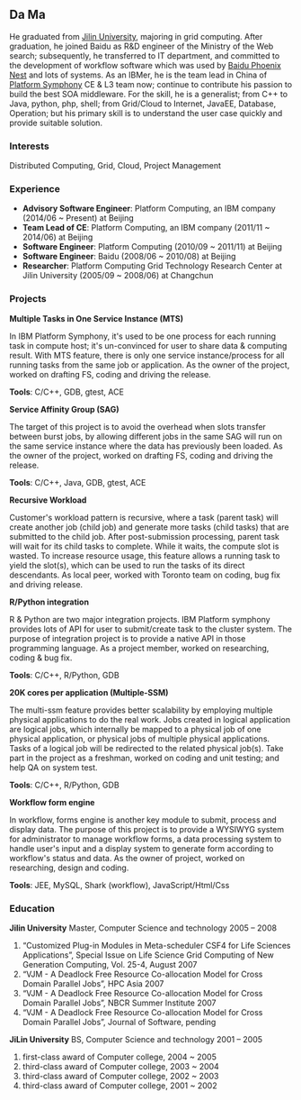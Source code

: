 ## Da Ma

He graduated from [Jilin University](http://www.jlu.edu.cn/newjlu/), majoring in grid computing. After graduation, he joined Baidu as R&D engineer of the Ministry of the Web search; subsequently, he transferred to IT department, and committed to the development of workflow software which was used by [Baidu Phoenix Nest](http://e.baidu.com/) and lots of systems. As an IBMer, he is the team lead in China of [Platform Symphony](http://www-03.ibm.com/systems/technicalcomputing/platformcomputing/products/symphony/index.html) CE & L3 team now; continue to contribute his passion to build the best SOA middleware. For the skill, he is a generalist; from C++ to Java, python, php, shell; from Grid/Cloud to Internet, JavaEE, Database, Operation; but his primary skill is to understand the user case quickly and provide suitable solution.

### Interests

Distributed Computing, Grid, Cloud, Project Management 

### Experience

* **Advisory Software Engineer**: Platform Computing, an IBM company (2014/06 ~ Present) at Beijing
* **Team Lead of CE**: Platform Computing, an IBM company (2011/11 ~ 2014/06) at Beijing
* **Software Engineer**: Platform Computing (2010/09 ~ 2011/11) at Beijing
* **Software Engineer**: Baidu (2008/06 ~ 2010/08) at Beijing
* **Researcher**: Platform Computing Grid Technology Research Center at Jilin University (2005/09 ~ 2008/06) at Changchun

### Projects

__Multiple Tasks in One Service Instance (MTS)__

In IBM Platform Symphony, it's used to be one process for each running task in compute
host; it's un-convinced for user to share data & computing result. With MTS feature, there
is only one service instance/process for all running tasks from the same job or application.
As the owner of the project, worked on drafting FS, coding and driving the release.

__Tools__: C/C++, GDB, gtest, ACE

__Service Affinity Group (SAG)__

The target of this project is to avoid the overhead when slots transfer between burst jobs,
by allowing different jobs in the same SAG will run on the same service instance where the
data has previously been loaded. As the owner of the project, worked on drafting FS,
coding and driving the release.

__Tools__: C/C++, Java, GDB, gtest, ACE

__Recursive Workload__

Customer's workload pattern is recursive, where a task (parent task) will create another
job (child job) and generate more tasks (child tasks) that are submitted to the child job.
After post-submission processing, parent task will wait for its child tasks to complete.
While it waits, the compute slot is wasted. To increase resource usage, this feature allows
a running task to yield the slot(s), which can be used to run the tasks of its direct
descendants. As local peer, worked with Toronto team on coding, bug fix and driving
release.

__R/Python integration__

R & Python are two major integration projects. IBM Platform symphony provides lots of
API for user to submit/create task to the cluster system. The purpose of integration
project is to provide a native API in those programming language. As a project member,
worked on researching, coding & bug fix.

__Tools__: C/C++, R/Python, GDB

__20K cores per application (Multiple-SSM)__

The multi-ssm feature provides better scalability by employing multiple physical
applications to do the real work. Jobs created in logical application are logical jobs, which
internally be mapped to a physical job of one physical application, or physical jobs of
multiple physical applications. Tasks of a logical job will be redirected to the related
physical job(s). Take part in the project as a freshman, worked on coding and unit testing;
and help QA on system test.

__Tools__: C/C++, R/Python, GDB

__Workflow form engine__

In workflow, forms engine is another key module to submit, process and display data. The
purpose of this project is to provide a WYSIWYG system for administrator to manage
workflow forms, a data processing system to handle user's input and a display system to
generate form according to workflow's status and data. As the owner of project, worked
on researching, design and coding.

__Tools__: JEE, MySQL, Shark (workflow), JavaScript/Html/Css

### Education

__Jilin University__
Master, Computer Science and technology
2005 – 2008

1. “Customized Plug-in Modules in Meta-scheduler CSF4 for Life Sciences Applications”, Special Issue on Life Science Grid Computing of New Generation Computing, Vol. 25-4, August 2007
2. “VJM - A Deadlock Free Resource Co-allocation Model for Cross Domain Parallel Jobs”, HPC Asia 2007
3. “VJM - A Deadlock Free Resource Co-allocation Model for Cross Domain Parallel Jobs”, NBCR Summer Institute 2007
4. “VJM - A Deadlock Free Resource Co-allocation Model for Cross Domain
Parallel Jobs”, Journal of Software, pending

__JiLin University__
BS, Computer Science and technology
2001 – 2005

1. first-class award of Computer college, 2004 ~ 2005
2. third-class award of Computer college, 2003 ~ 2004
3. third-class award of Computer college, 2002 ~ 2003
4. third-class award of Computer college, 2001 ~ 2002
